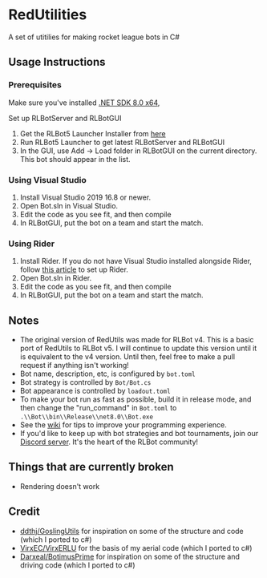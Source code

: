 # RedUtilities

A set of utitilies for making rocket league bots in C#

## Usage Instructions

### Prerequisites
Make sure you've installed [.NET SDK 8.0 x64](https://dotnet.microsoft.com/download),  
   
Set up RLBotServer and RLBotGUI
1. Get the RLBot5 Launcher Installer from [here](https://github.com/RLBot/launcher/releases/tag/installer)
1. Run RLBot5 Launcher to get latest RLBotServer and RLBotGUI 
1. In the GUI, use Add -> Load folder in RLBotGUI on the current directory. This bot should appear in the list.

### Using Visual Studio
1. Install Visual Studio 2019 16.8 or newer.
1. Open Bot.sln in Visual Studio.
1. Edit the code as you see fit, and then compile 
1. In RLBotGUI, put the bot on a team and start the match.

### Using Rider
1. Install Rider. If you do not have Visual Studio installed alongside Rider, follow [this article](https://rider-support.jetbrains.com/hc/en-us/articles/207288089-Using-Rider-under-Windows-without-Visual-Studio-prerequisites) to set up Rider.
1. Open Bot.sln in Rider.
1. Edit the code as you see fit, and then compile
1. In RLBotGUI, put the bot on a team and start the match.

## Notes

- The original version of RedUtils was made for RLBot v4. This is a basic port of RedUtils to RLBot v5. I will continue to update this version until it is equivalent to the v4 version. Until then, feel free to make a pull request if anything isn't working!
- Bot name, description, etc, is configured by `bot.toml`
- Bot strategy is controlled by `Bot/Bot.cs`
- Bot appearance is controlled by `loadout.toml`
- To make your bot run as fast as possible, build it in release mode, and then change the "run_command" in `Bot.toml` to `.\\Bot\\bin\\Release\\net8.0\\Bot.exe`
- See the [wiki](https://github.com/RLBot/RLBotCSharpExample/wiki) for tips to improve your programming experience.
- If you'd like to keep up with bot strategies and bot tournaments, join our [Discord server](https://discord.gg/q9pbsWz). It's the heart of the RLBot community!

## Things that are currently broken

- Rendering doesn't work

## Credit

-  [ddthj/GoslingUtils](https://github.com/ddthj/GoslingUtils) for inspiration on some of the structure and code (which I ported to c#)
-  [VirxEC/VirxERLU](https://github.com/VirxEC/VirxERLU) for the basis of my aerial code (which I ported to c#)
-  [Darxeal/BotimusPrime](https://github.com/Darxeal/BotimusPrime) for inspiration on some of the structure and driving code (which I ported to c#)
